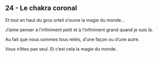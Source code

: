 ## 24 - Le chakra coronal

Et tout en haut du gros orteil s’ouvre la magie du monde…

J’aime penser à l’infiniment petit et à l’infiniment grand quand je suis là. 

Au fait que nous sommes tous reliés, d’une façon ou d’une autre.

Vous n’êtes pas seul. Et c’est cela la magie du monde.
